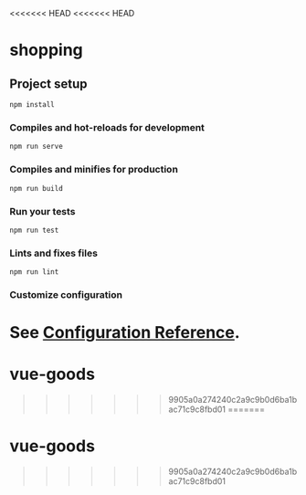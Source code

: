 <<<<<<< HEAD
<<<<<<< HEAD
# shopping

## Project setup
```
npm install
```

### Compiles and hot-reloads for development
```
npm run serve
```

### Compiles and minifies for production
```
npm run build
```

### Run your tests
```
npm run test
```

### Lints and fixes files
```
npm run lint
```

### Customize configuration
See [Configuration Reference](https://cli.vuejs.org/config/).
=======
# vue-goods
>>>>>>> 9905a0a274240c2a9c9b0d6ba1bac71c9c8fbd01
=======
# vue-goods
>>>>>>> 9905a0a274240c2a9c9b0d6ba1bac71c9c8fbd01
